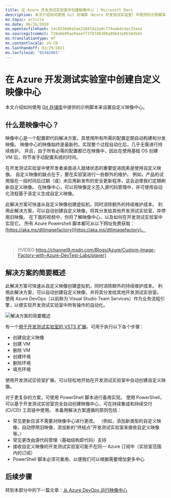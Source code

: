 ```yaml
---
title: 在 Azure 开发测试实验室中创建映像中心 | Microsoft Docs
description: 本文介绍如何使用 Git 存储库（Azure 开发测试实验室）中提供的示例脚本来设置自定义映像中心。
ms.topic: article
ms.date: 06/26/2020
ms.openlocfilehash: 14c8338d6a5ae21847da3a9c774ea6dcdac33ae4
ms.sourcegitcommit: f28ebb95ae9aaaff3f87d8388a09b41e0b3445b5
ms.translationtype: HT
ms.contentlocale: zh-CN
ms.lasthandoff: 03/29/2021
ms.locfileid: "85482065"
---
```

# <a name="create-a-custom-image-factory-in-azure-devtest-labs"></a>在 Azure 开发测试实验室中创建自定义映像中心
本文介绍如何使用 [Git 存储库](https://github.com/Azure/azure-devtestlab/tree/master/samples/DevTestLabs/Scripts/ImageFactory)中提供的示例脚本来设置自定义映像中心。

## <a name="whats-an-image-factory"></a>什么是映像中心？
映像中心是一个配置即代码解决方案，其使用所有所需的配置定期自动构建和分发映像。 映像中心的映像始终是最新的，实现整个过程自动化后，几乎无需进行持续维护。 并且，由于所有必需的配置都已在映像中，因此在使用基础 OS 创建 VM 后，将节省手动配置系统的时间。

在开发测试实验室中使开发者桌面进入就绪状态的重要促进因素是使用自定义映像。 自定义映像的缺点在于，要在实验室进行一些额外的维护。 例如，产品的试用版在一段时间后过期（或）未应用新发布的安全更新程序，这会迫使我们定期刷新自定义映像。 在映像中心，可以将映像定义签入源代码管理中，并可使用自动化流程基于该定义生成自定义映像。

此解决方案可快速从自定义映像创建虚拟机，同时消除额外的持续维护成本。 利用此解决方案，可以自动创建自定义映像，将其分发给其他开发测试实验室，并停用旧映像。 在下面的视频中，你将了解映像中心，以及如何在开发测试实验室中实现它。  所有 Azure Powershell 脚本都可从以下网址免费获取：[https://aka.ms/dtlimagefactory](https://aka.ms/dtlimagefactory)。

<br/>

> [!VIDEO https://channel9.msdn.com/Blogs/Azure/Custom-Image-Factory-with-Azure-DevTest-Labs/player]


## <a name="high-level-view-of-the-solution"></a>解决方案的简要概述
此解决方案可快速从自定义映像创建虚拟机，同时消除额外的持续维护成本。 利用此解决方案，可以自动创建自定义映像，并将其分发给其他开发测试实验室。 使用 Azure DevOps（以前称为 Visual Studio Team Services）作为业务流程引擎，以便实现开发测试实验室中所有操作的自动化。

![解决方案的简要概述](./media/create-image-factory/high-level-view-of-solution.png)

有一个[用于开发测试实验室的 VSTS 扩展](https://marketplace.visualstudio.com/items?itemName=ms-azuredevtestlabs.tasks)，可用于执行以下各个步骤：

- 创建自定义映像
- 创建 VM
- 删除 VM
- 创建环境
- 删除环境
- 填充环境

使用开发测试实验室扩展，可以轻松地开始在开发测试实验室中自动创建自定义映像。

对于更复杂的方案，可使用 PowerShell 脚本进行备用实现。 使用 PowerShell，可以基于开发测试实验室完全自动创建映像中心，可在持续集成和持续交付 (CI/CD) 工具链中使用。 本备用解决方案遵循的原则包括：

- 常见更新应该不需要对映像中心进行更改。 （例如，添加新类型的自定义映像，自动停用旧映像，添加新的“终结点”开发测试实验室来接收自定义映像等。）
- 常见更改由源代码管理（基础结构即代码）支持
- 接收自定义映像的开发测试实验室可能不在同一 Azure 订阅中（实验室范围内的订阅）
- PowerShell 脚本必须可重用，以便我们可以根据需要增加更多中心

## <a name="next-steps"></a>后续步骤
转到本部分中的下一篇文章：[从 Azure DevOps 运行映像中心](image-factory-set-up-devops-lab.md)
